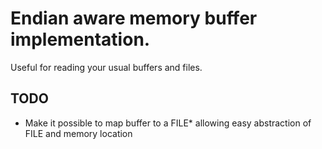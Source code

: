 # Endian aware memory buffer implementation.

Useful for reading your usual buffers and files.

## TODO
* Make it possible to map buffer to a FILE* allowing easy abstraction of FILE and memory location
